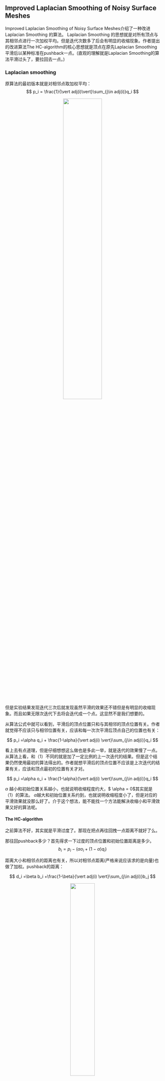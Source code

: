 ## Improved Laplacian Smoothing of Noisy Surface Meshes
Improved Laplacian Smoothing of Noisy Surface Meshes介绍了一种改进Laplacian Smoothing 的算法。 Laplacian Smoothing 的思想就是对所有顶点与其相邻点进行一次加权平均。但是迭代次数多了后会有明显的收缩现象。作者提出的改进算法The HC-algorithm的核心思想就是顶点在原先Laplacian Smoothing平滑后以某种标准在pushback一点。(直观的理解就是Laplacian Smoothing的算法平滑过头了，要拉回去一点。)

### Laplacian smoothing
原算法的最初版本就是对相邻点取加权平均：
$$
	p_i = \frac{1}{\vert adj(i)\vert}\sum_{j\in adj(i)}q_i
$$

<div  align="center">    
<img src="https://gitee.com//dominic_z/markdown_picbed/raw/master/img/hgd.png"  width = "50%"/>
</div>

但是实验结果发现迭代三次后就发现虽然平滑的效果还不错但是有明显的收缩现象。而且如果无限次迭代下去将会迭代成一个点。这显然不是我们想要的。

从算法公式中就可以看到，平滑后的顶点位置只和与其相邻的顶点位置有关。作者就觉得不应该只与相邻位置有关，应该和每一次次平滑后顶点自己的位置也有关：

$$
p_i =\alpha q_i + \frac{1-\alpha}{\vert adj(i) \vert}\sum_{j\in adj(i)}q_i
$$

看上去有点道理，但是仔细想想这么做也是多此一举，就是迭代的效果慢了一点。从算法上看，和（1）不同的就是加了一定比例的上一次迭代的结果。但是这个结果仍然使用最初的算法得出的。作者就想平滑后的顶点位置不应该是上次迭代的结果有关，应该和顶点最初的位置有关才对。

$$
p_i =\alpha o_i + \frac{1-\alpha}{\vert adj(i) \vert}\sum_{j\in adj(i)}q_i
$$

$\alpha$ 越小和初始位置关系越小，也就说明收缩程度约大，$ \alpha = 0$其实就是（1）的算法。 $\alpha$越大和初始位置关系约到，也就说明收缩程度小了，但是对应的平滑效果就没那么好了。介于这个想法，能不能找一个方法能解决收缩小和平滑效果又好的算法呢。

#### The HC-algorithm

之前算法不好，其实就是平滑过度了。那现在把点再往回拽一点距离不就好了么。
	
那往回pushback多少？首先得求一下过度的顶点位置和初始位置距离是多少。
$$
b_i =p_i - (\alpha o_i + (1-\alpha)q_i)
$$

距离大小和相邻点的距离也有关，所以对相邻点距离(严格来说应该求的是向量)也做了加权。pushback的距离：

$$
d_i =\beta b_i +\frac{1-\beta}{\vert adj(i) \vert}\sum_{j\in adj(i)}b_j
$$
<div  align="center">    
<img src="https://gitee.com//dominic_z/markdown_picbed/raw/master/img/xvsvzz.png"  width = "40%"/>
</div>

最终顶点位置：
$$
p_i =p_i - (\beta b_i +\frac{1-\beta}{\vert adj(i) \vert}\sum_{j\in adj(i)}b_j)
$$

#### 实验结果
结果出来有点困惑，原算法的效果竟然要更好一点。收缩程度也没有文中所说的很明显。

<div  align="center">    
<img src="https://gitee.com//dominic_z/markdown_picbed/raw/master/img/wrwqeq.png"  width = "20%"/>
<img src="https://gitee.com//dominic_z/markdown_picbed/raw/master/img/xafgevge.png"  width = "20%"/>
<img src="https://gitee.com//dominic_z/markdown_picbed/raw/master/img/sddf.png"  width = "20%"/>
</div>


<div  align="center">    
<img src="https://gitee.com//dominic_z/markdown_picbed/raw/master/img/fhnfhf.png"  width = "20%"/>
<img src="https://gitee.com//dominic_z/markdown_picbed/raw/master/img/fnnbfgn.png"  width = "20%"/>
<img src="https://gitee.com//dominic_z/markdown_picbed/raw/master/img/gdfg.png"  width = "20%"/>
</div>

## Non-Iterative Feature-Preserving Mesh Smoothing
受到图像双边滤波的启发，Thouis R. Jones提出了利用双边滤波思想对三维网格进行去噪的算法。该算法能在去噪的前提下，尽可能保证细节特征。为了更好的解释去噪算法，先了解一下图像的双边滤波是怎么回事。

#### 图像高斯滤波
图像上的高斯滤波就是对一像素点其周围一定范围的像素值分别赋予不同的高斯权重值，然后做加权平均得到的值即为当前点的新值。对图像$I$上一像素点$p$做高斯滤波，数学表达为：

$$
I'(p)=\frac{1}{W(p)}\cdot \sum_{q\in N(p)}w(p,q)\cdot I(q)
$$

其中$I'$表示滤波后像素点$p$处的颜色值，$I$表示滤波前的颜色值，$N(p)$表示像素点$p$的邻域，$W$为归一化系数，$w$为权重函数，一般采用高斯函数：
$$
w(p,q)=exp(-\frac{\Vert p-q\Vert^2}{2\sigma^2})
$$

由于高斯滤波只考虑了空间差异，没有考虑像素点值的差异。所以会将边缘特征模糊掉。

#### 图像双边滤波
双边滤波最初应用在图像平滑中，可以再图像平滑的同时很好的保持尖锐特征，本质上是高斯滤波的一个推广形式。不仅考虑了像素点的空间位置之间的关系，还考虑了像素点值域之间的关系。表达式：
$$
I'(p)=\frac{1}{W(p)}\cdot \sum_{q\in N(p)}w_s(p,q)\cdot w_r(I_p,I_q)\cdot I(q)
$$

$w_r$度量了两像素点颜色值的相似性。双边滤波$w_s$随着两像素点之间距离增大迅速减小，$w_r$随着两像素点值差异增大而迅速减小。从而在图像变化平缓区域，邻域内的像素点值差异小，双边滤波就退化为高斯滤波。在图像变化明显区域，领域内像素点值和中心点值差异大，那$w_r$很小，该像素点影响忽略不计，即双边滤波只计算了与中心点颜色值相似的像素点的加权平均。因此双边滤波能在平滑图像同时能较好的保持图像的边缘。
### 推广到网格模型

<div  align="center">    
<img src="https://gitee.com//dominic_z/markdown_picbed/raw/master/img/sadadas (1).png"  width = "40%"/>
</div>


空间权重基于点$p$和邻域三角形$q_i$的质心$c_{q_i}$之间的距离$\Vert c_{q_i}-p \Vert$；信号影响权基于过质心$c_{q_i}$的切平面和点p的距离$\Vert \Pi_q-p \Vert$,考虑采样密度的影响，同时用三角形$q$的面积$A_q$作为权值。顶点沿着法矢移动距离估算式为

$$
d=\frac{\sum_{q\in S_p}\Pi_q(p)A_qf(\Vert c_q-p \Vert)g(\Vert \Pi_q(p)-p\Vert)}{\sum_{q\in S_p}A_qf(\Vert c_q-p \Vert)g(\Vert \Pi_q(p)-p\Vert)}
$$
顶点的新位置：$p'=p+d\cdot n$
<div  align="center">    
<img src="https://gitee.com//dominic_z/markdown_picbed/raw/master/img/sadadas (2).png"  width = "70%"/>
</div>

但是从(b)(c)图可以看出，正确估算三角形邻域法矢对结果很重要。如(b)图噪声严重时，和实际误差将会很大。从而会模糊网格的特征。图(c)是对法矢先进行一步平滑后的结果。

文中忽略核函数$g$的作用，并且令$\Pi_q(p)=c_q$，做一个简单的高斯平滑。这个平滑并不改变网格的任何信息，相当于先生成一个虚拟的网格。而接下来做真正的双边滤波更新顶点位置时，用的法矢信息就用虚拟网格的法矢信息。
